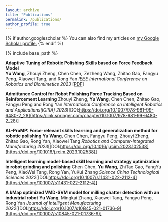 ```yaml
---
layout: archive
title: "Publications"
permalink: /publications/
author_profile: true
---
```


{% if author.googlescholar %}
  You can also find my articles on <u><a href="{{author.googlescholar}}">my Google Scholar profile</a>.</u>
{% endif %}

{% include base_path %}


**Adaptive Tuning of Robotic Polishing Skills based on Force Feedback Model**  
**Yu Wang**, Zhouyi Zheng, Chen Chen, Zezheng Wang, Zhitao Gao, Fangyu Peng, Xiaowei Tang, and Rong Yan 
*IEEE International Conference on Robotics and Biomimetics 2023* [[PDF](https://arxiv.org/pdf/2310.14860.pdf)]

**Admittance Control for Robot Polishing Force Tracking Based on Reinforcement Learning**
Zhouyi Zheng, **Yu Wang**, Chen Chen, Zhitao Gao, Fangyu Peng and Rong Yan
*International Conference on Intelligent Robotics and Applications(ICIRA) 2023*[[DOI:https://doi.org/10.1007/978-981-99-6480-2_28](https://link.springer.com/chapter/10.1007/978-981-99-6480-2_28)]

**AL-ProMP: Force-relevant skills learning and generalization method for robotic polishing**
**Yu Wang**, Chen Chen, Fangyu Peng, Zhouyi Zheng, Zhitao Gao, Rong Yan, Xiaowei Tang
*Robotics and Computer-Integrated Manufacturing 2023*[[DOI:https://doi.org/10.1016/j.rcim.2023.102538](https://doi.org/10.1016/j.rcim.2023.102538)]

**Intelligent learning model-based skill learning and strategy optimization in robot grinding and polishing**
Chen Chen, **Yu Wang**, ZhiTao Gao, FangYu Peng, XiaoWei Tang, Rong Yan, YuKui Zhang
*Science China Technological Sciences 2022*[[DOI:https://doi.org/10.1007/s11431-022-2112-4](https://doi.org/10.1007/s11431-022-2112-4)]

**A kMap optimized VMD-SVM model for milling chatter detection with an industrial robot**
**Yu Wang**, Mingkai Zhang, Xiaowei Tang, Fangyu Peng, Rong Yan
*Journal of Intelligent Manufacturing 2022*[[DOI:https://doi.org/10.1007/s10845-021-01736-9](https://doi.org/10.1007/s10845-021-01736-9)]

